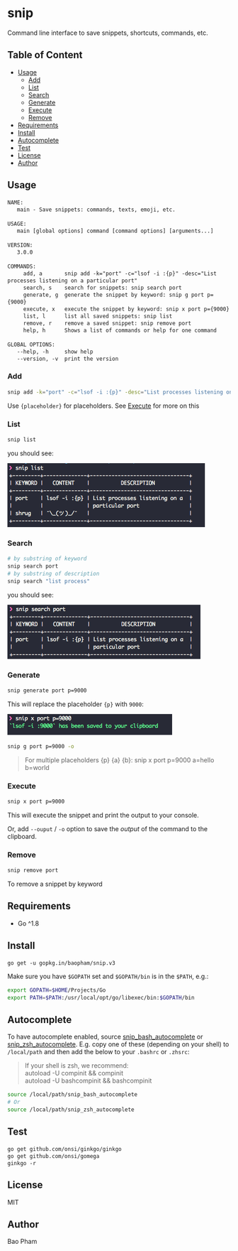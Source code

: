 snip
============
Command line interface to save snippets, shortcuts, commands, etc.

Table of Content
----------------
* [Usage](#usage)
    * [Add](#add)
    * [List](#list)
    * [Search](#search)
    * [Generate](#generate)
    * [Execute](#execute)
    * [Remove](#remove)
* [Requirements](#requirements)
* [Install](#install)
* [Autocomplete](#autocomplete)
* [Test](#test)
* [License](#license)
* [Author](#author)


Usage
--------
```
NAME:
   main - Save snippets: commands, texts, emoji, etc.

USAGE:
   main [global options] command [command options] [arguments...]

VERSION:
   3.0.0

COMMANDS:
     add, a       snip add -k="port" -c="lsof -i :{p}" -desc="List processes listening on a particular port"
     search, s    search for snippets: snip search port
     generate, g  generate the snippet by keyword: snip g port p={9000}
     execute, x   execute the snippet by keyword: snip x port p={9000}
     list, l      list all saved snippets: snip list
     remove, r    remove a saved snippet: snip remove port
     help, h      Shows a list of commands or help for one command

GLOBAL OPTIONS:
   --help, -h     show help
   --version, -v  print the version
```

### Add

```bash
snip add -k="port" -c="lsof -i :{p}" -desc="List processes listening on a particular port"
```

Use `{placeholder}` for placeholders. See [Execute](#execute) for more on this

### List

```bash
snip list
```

you should see:

![list](screenshots/list.png)

### Search

```bash
# by substring of keyword
snip search port
# by substring of description
snip search "list process"
```

you should see:

![search](screenshots/search.png)

### Generate

```bash
snip generate port p=9000
```

This will replace the placeholder `{p}` with `9000`:

![execute](screenshots/generate.png)

```bash
snip g port p=9000 -o
```

> For multiple placeholders {p} {a} {b}: snip x port p=9000 a=hello b=world

### Execute

```bash
snip x port p=9000
```

This will execute the snippet and print the output to your console.

Or, add `--ouput` / `-o` option to save the *output* of the command to the clipboard.

### Remove

```bash
snip remove port
```

To remove a snippet by keyword


Requirements
-------------
* Go ^1.8

Install
------
```
go get -u gopkg.in/baopham/snip.v3
```

Make sure you have `$GOPATH` set and `$GOPATH/bin` is in the `$PATH`, e.g.:

```bash
export GOPATH=$HOME/Projects/Go
export PATH=$PATH:/usr/local/opt/go/libexec/bin:$GOPATH/bin
```

Autocomplete
-----------

To have autocomplete enabled, source [snip_bash_autocomplete](autocomplete/snip_bash_autocomplete) or [snip_zsh_autocomplete](autocomplete/snip_zsh_autocomplete).
E.g. copy one of these (depending on your shell) to `/local/path` and then add the below to your `.bashrc` or `.zhsrc`:

> If your shell is zsh, we recommend:  
> autoload -U compinit && compinit  
> autoload -U bashcompinit && bashcompinit  

```bash
source /local/path/snip_bash_autocomplete
# Or
source /local/path/snip_zsh_autocomplete
```

Test
----

```
go get github.com/onsi/ginkgo/ginkgo
go get github.com/onsi/gomega
ginkgo -r
```


License
--------
MIT

Author
-------
Bao Pham
